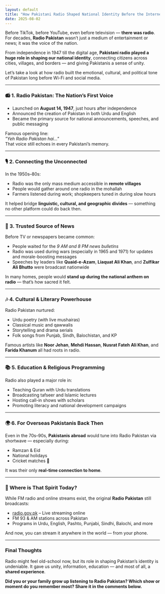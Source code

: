 ```yaml
---
layout: default
title: "How Pakistani Radio Shaped National Identity Before the Internet"
date: 2025-08-02
---
```


Before TikTok, before YouTube, even before television — **there was radio**. For decades, **Radio Pakistan** wasn’t just a medium of entertainment or news; it was the voice of the nation.

From independence in 1947 till the digital age, **Pakistani radio played a huge role in shaping our national identity**, connecting citizens across cities, villages, and borders — and giving Pakistanis a sense of unity.

Let’s take a look at how radio built the emotional, cultural, and political tone of Pakistan long before Wi-Fi and social media.

---

### 📻 1. **Radio Pakistan: The Nation’s First Voice**

- Launched on **August 14, 1947**, just hours after independence  
- Announced the creation of Pakistan in both Urdu and English  
- Became the primary source for national announcements, speeches, and public messaging

Famous opening line:  
*"Yeh Radio Pakistan hai..."*  
That voice still echoes in every Pakistani’s memory.

---

### 🎙️ 2. **Connecting the Unconnected**

In the 1950s–80s:
- Radio was the only mass medium accessible in **remote villages**  
- People would gather around one radio in the mohallah  
- Farmers listened during work; shopkeepers tuned in during slow hours

It helped bridge **linguistic, cultural, and geographic divides** — something no other platform could do back then.

---

### 📰 3. **Trusted Source of News**

Before TV or newspapers became common:
- People waited for the *9 AM and 8 PM news bulletins*  
- Radio was used during wars (especially in 1965 and 1971) for updates and morale-boosting messages  
- Speeches by leaders like **Quaid-e-Azam**, **Liaquat Ali Khan**, and **Zulfikar Ali Bhutto** were broadcast nationwide

In many homes, people would **stand up during the national anthem on radio** — that’s how sacred it felt.

---

### 🎶 4. **Cultural & Literary Powerhouse**

Radio Pakistan nurtured:
- Urdu poetry (with live mushairas)  
- Classical music and qawwalis  
- Storytelling and drama serials  
- Folk songs from Punjab, Sindh, Balochistan, and KP

Famous artists like **Noor Jehan**, **Mehdi Hassan**, **Nusrat Fateh Ali Khan**, and **Farida Khanum** all had roots in radio.

---

### 📚 5. **Education & Religious Programming**

Radio also played a major role in:
- Teaching Quran with Urdu translations  
- Broadcasting tafseer and Islamic lectures  
- Hosting call-in shows with scholars  
- Promoting literacy and national development campaigns

---

### 🌍 6. **For Overseas Pakistanis Back Then**

Even in the 70s–90s, **Pakistanis abroad** would tune into Radio Pakistan via shortwave — especially during:
- Ramzan & Eid  
- National holidays  
- Cricket matches 🎉

It was their only **real-time connection to home**.

---

### 📱 Where is That Spirit Today?

While FM radio and online streams exist, the original **Radio Pakistan** still broadcasts:
- [radio.gov.pk](https://radio.gov.pk) – Live streaming online  
- FM 93 & AM stations across Pakistan  
- Programs in Urdu, English, Pashto, Punjabi, Sindhi, Balochi, and more

And now, you can stream it anywhere in the world — from your phone.

---

### Final Thoughts

Radio might feel old-school now, but its role in shaping Pakistan’s identity is undeniable. It gave us unity, information, education — and most of all, a **shared experience**.

**Did you or your family grow up listening to Radio Pakistan? Which show or moment do you remember most? Share it in the comments below.**
